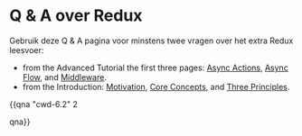 # Q & A over Redux

Gebruik deze Q & A pagina voor minstens twee vragen over het extra Redux leesvoer:

* from the Advanced Tutorial the first three pages: [Async Actions](https://redux.js.org/advanced/async-actions), [Async Flow](https://redux.js.org/advanced/async-flow), and [Middleware](https://redux.js.org/advanced/middleware).
* from the Introduction: [Motivation](https://redux.js.org/introduction/motivation), [Core Concepts](https://redux.js.org/introduction/core-concepts), and [Three Principles](https://redux.js.org/introduction/three-principles).

{{qna "cwd-6.2" 2

qna}}
